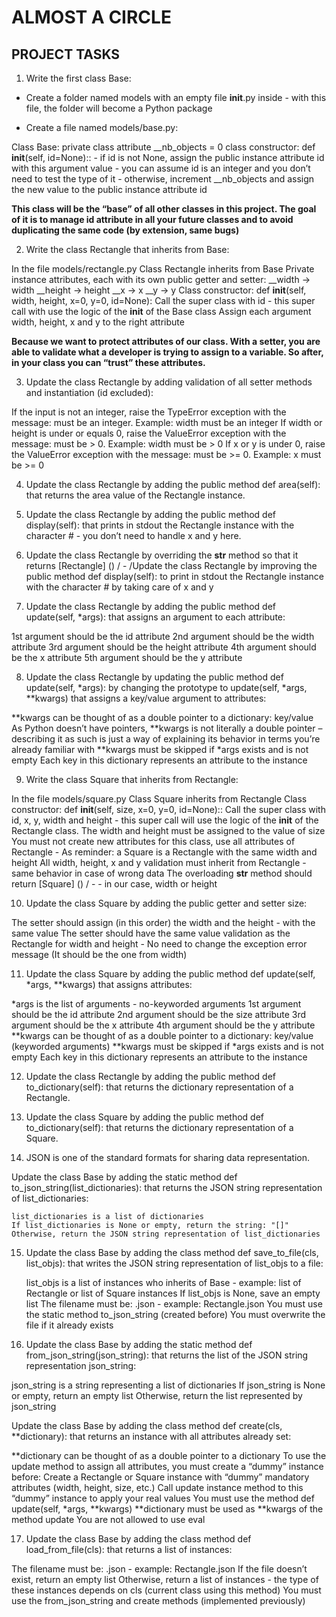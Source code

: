 # ALMOST A CIRCLE
## PROJECT TASKS

1. Write the first class Base:

- Create a folder named models with an empty file __init__.py inside - with this file, the folder will become a Python package

- Create a file named models/base.py:

Class Base:
    private class attribute __nb_objects = 0
    class constructor: def __init__(self, id=None)::
        - if id is not None, assign the public instance attribute id with this argument value - you can assume id is an integer and you don’t need to test the type of it
        - otherwise, increment __nb_objects and assign the new value to the public instance attribute id

**This class will be the “base” of all other classes in this project. The goal of it is to manage id attribute in all your future classes and to avoid duplicating the same code (by extension, same bugs)**

2. Write the class Rectangle that inherits from Base:

In the file models/rectangle.py
Class Rectangle inherits from Base
Private instance attributes, each with its own public getter and setter:
    __width -> width
    __height -> height
    __x -> x
    __y -> y
Class constructor: def __init__(self, width, height, x=0, y=0, id=None):
    Call the super class with id - this super call with use the logic of the __init__ of the Base class
    Assign each argument width, height, x and y to the right attribute

**Because we want to protect attributes of our class. With a setter, you are able to validate what a developer is trying to assign to a variable. So after, in your class you can “trust” these attributes.**

3. Update the class Rectangle by adding validation of all setter methods and instantiation (id excluded):

If the input is not an integer, raise the TypeError exception with the message: <name of the attribute> must be an integer. Example: width must be an integer
If width or height is under or equals 0, raise the ValueError exception with the message: <name of the attribute> must be > 0. Example: width must be > 0
If x or y is under 0, raise the ValueError exception with the message: <name of the attribute> must be >= 0. Example: x must be >= 0

4. Update the class Rectangle by adding the public method def area(self): that returns the area value of the Rectangle instance.

5. Update the class Rectangle by adding the public method def display(self): that prints in stdout the Rectangle instance with the character # - you don’t need to handle x and y here.

6. Update the class Rectangle by overriding the __str__ method so that it returns [Rectangle] (<id>) <x>/<y> - <width>/<height>Update the class Rectangle by improving the public method def display(self): to print in stdout the Rectangle instance with the character # by taking care of x and y

7. Update the class Rectangle by adding the public method def update(self, *args): that assigns an argument to each attribute:

1st argument should be the id attribute
2nd argument should be the width attribute
3rd argument should be the height attribute
4th argument should be the x attribute
5th argument should be the y attribute

8. Update the class Rectangle by updating the public method def update(self, *args): by changing the prototype to update(self, *args, **kwargs) that assigns a key/value argument to attributes:

**kwargs can be thought of as a double pointer to a dictionary: key/value
    As Python doesn’t have pointers, **kwargs is not literally a double pointer – describing it as such is just a way of explaining its behavior in terms you’re already familiar with
**kwargs must be skipped if *args exists and is not empty
Each key in this dictionary represents an attribute to the instance

9. Write the class Square that inherits from Rectangle:

In the file models/square.py
Class Square inherits from Rectangle
Class constructor: def __init__(self, size, x=0, y=0, id=None)::
    Call the super class with id, x, y, width and height - this super call will use the logic of the __init__ of the Rectangle class. The width and height must be assigned to the value of size
    You must not create new attributes for this class, use all attributes of Rectangle - As reminder: a Square is a Rectangle with the same width and height
    All width, height, x and y validation must inherit from Rectangle - same behavior in case of wrong data
The overloading __str__ method should return [Square] (<id>) <x>/<y> - <size> - in our case, width or height

10. Update the class Square by adding the public getter and setter size:

The setter should assign (in this order) the width and the height - with the same value
The setter should have the same value validation as the Rectangle for width and height - No need to change the exception error message (It should be the one from width)

11. Update the class Square by adding the public method def update(self, *args, **kwargs) that assigns attributes:

*args is the list of arguments - no-keyworded arguments
    1st argument should be the id attribute
    2nd argument should be the size attribute
    3rd argument should be the x attribute
    4th argument should be the y attribute
**kwargs can be thought of as a double pointer to a dictionary: key/value (keyworded arguments)
**kwargs must be skipped if *args exists and is not empty
Each key in this dictionary represents an attribute to the instance

12. Update the class Rectangle by adding the public method def to_dictionary(self): that returns the dictionary representation of a Rectangle.

13. Update the class Square by adding the public method def to_dictionary(self): that returns the dictionary representation of a Square.

14. JSON is one of the standard formats for sharing data representation.

Update the class Base by adding the static method def to_json_string(list_dictionaries): that returns the JSON string representation of list_dictionaries:

    list_dictionaries is a list of dictionaries
    If list_dictionaries is None or empty, return the string: "[]"
    Otherwise, return the JSON string representation of list_dictionaries

15. Update the class Base by adding the class method def save_to_file(cls, list_objs): that writes the JSON string representation of list_objs to a file:

    list_objs is a list of instances who inherits of Base - example: list of Rectangle or list of Square instances
    If list_objs is None, save an empty list
    The filename must be: <Class name>.json - example: Rectangle.json
    You must use the static method to_json_string (created before)
    You must overwrite the file if it already exists

16. Update the class Base by adding the static method def from_json_string(json_string): that returns the list of the JSON string representation json_string:

json_string is a string representing a list of dictionaries
If json_string is None or empty, return an empty list
Otherwise, return the list represented by json_string

Update the class Base by adding the class method def create(cls, **dictionary): that returns an instance with all attributes already set:

**dictionary can be thought of as a double pointer to a dictionary
To use the update method to assign all attributes, you must create a “dummy” instance before:
Create a Rectangle or Square instance with “dummy” mandatory attributes (width, height, size, etc.)
Call update instance method to this “dummy” instance to apply your real values
You must use the method def update(self, *args, **kwargs)
**dictionary must be used as **kwargs of the method update
You are not allowed to use eval


17. Update the class Base by adding the class method def load_from_file(cls): that returns a list of instances:

The filename must be: <Class name>.json - example: Rectangle.json
If the file doesn’t exist, return an empty list
Otherwise, return a list of instances - the type of these instances depends on cls (current class using this method)
You must use the from_json_string and create methods (implemented previously)
